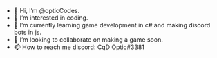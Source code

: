 - 👋 Hi, I’m @opticCodes.
- 👀 I’m interested in coding.
- 🌱 I’m currently learning game development in c# and making discord bots in js.
- 💞️ I’m looking to collaborate on making a game soon.
- 📫 How to reach me discord: CqD Optic#3381

<!---
opticCodes/opticCodes is a ✨ special ✨ repository because its `README.md` (this file) appears on your GitHub profile.
You can click the Preview link to take a look at your changes.
--->
